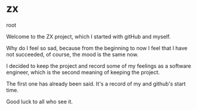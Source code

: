 # zx
root

Welcome to the ZX project, which I started with gitHub and myself. 

Why do I feel so sad, because from the beginning to now I feel that I have not succeeded, of course, the mood is the same now.

I decided to keep the project and record some of my feelings as a software engineer, which is the second meaning of keeping the project. 

The first one has already been said. It's a record of my and github's start time.

Good luck to all who see it.
